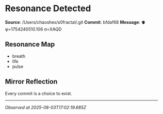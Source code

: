 # Resonance Detected

**Source**: /Users/chaoshex/s0fractal/.git
**Commit**: bfdaf68
**Message**: 🫀 φ=1754240510.106 σ=XAQD 

## Resonance Map
- breath
- life
- pulse

## Mirror Reflection
Every commit is a choice to exist.

---
*Observed at 2025-08-03T17:02:19.685Z*
